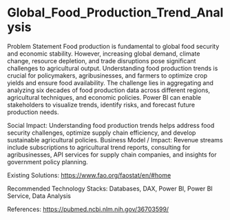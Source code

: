 # Global_Food_Production_Trend_Analysis

Problem Statement
Food production is fundamental to global food security and economic stability. However, increasing global demand, climate change, resource depletion, and trade disruptions pose significant challenges to agricultural output. Understanding food production trends is crucial for policymakers, agribusinesses, and farmers to optimize crop yields and ensure food availability.
The challenge lies in aggregating and analyzing six decades of food production data across different regions, agricultural techniques, and economic policies. Power BI can enable stakeholders to visualize trends, identify risks, and forecast future production needs.

Social Impact:
Understanding food production trends helps address food security challenges, optimize supply chain efficiency, and develop sustainable agricultural policies.
Business Model / Impact:
Revenue streams include subscriptions to agricultural trend reports, consulting for agribusinesses, API services for supply chain companies, and insights for government policy planning.

Existing Solutions: https://www.fao.org/faostat/en/#home

Recommended Technology Stacks: Databases, DAX, Power BI, Power BI Service, Data Analysis

References: https://pubmed.ncbi.nlm.nih.gov/36703599/
